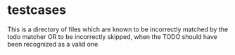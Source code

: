 # testcases

This is a directory of files which are known to be incorrectly matched by the todo matcher OR to be incorrectly skipped, when the TODO should have been recognized as a valid one
